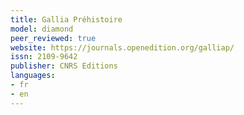 ```yaml
---
title: Gallia Préhistoire
model: diamond
peer_reviewed: true
website: https://journals.openedition.org/galliap/
issn: 2109-9642
publisher: CNRS Editions
languages:
- fr
- en
---
```

